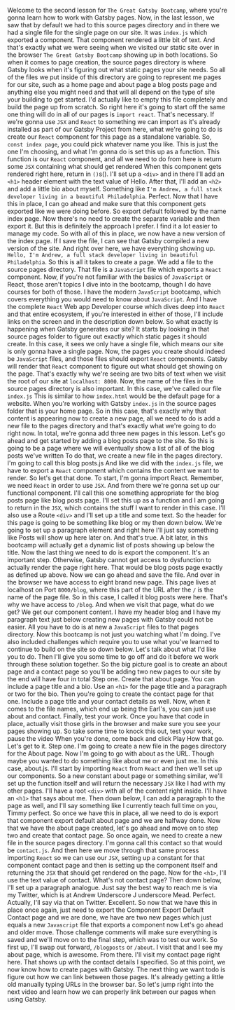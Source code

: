 Welcome to the second lesson for `The Great Gatsby Bootcamp`, where you're gonna learn how to work with Gatsby pages. Now, in the last lesson, we saw that by default we had to this source pages directory and in there we had a single file for the single page on our site. It was `index.js` which exported a component. That component rendered a little bit of text. And that's exactly what we were seeing when we visited our static site over in the browser `The Great Gatsby Bootcamp` showing up in both locations. So when it comes to page creation, the source pages directory is where Gatsby looks when it's figuring out what static pages your site needs. So all of the files we put inside of this directory are going to represent me pages for our site, such as a home page and about page a blog posts page and anything else you might need and that will all depend on the type of site your building to get started. I'd actually like to empty this file completely and build the page up from scratch. So right here it's going to start off the same one thing will do in all of our pages is `import react`. That's necessary. If we're gonna use `JSX` and `React` to something we can import as it's already installed as part of our Gatsby Project from here, what we're going to do is create our `React` component for this page as a standalone variable. So, `const index page`, you could pick whatever name you like. This is just the one I'm choosing, and what I'm gonna do is set this up as a function. This function is our `React` component, and all we need to do from here is return some `JSX` containing what should get rendered When this component gets rendered right here, return in `()`s(). I'll set up a `<div>` and in there I'll add an `<h1>` header element with the text value of Hello. After that, I'll add an `<h2>` and add a little bio about myself. Something like `I'm Andrew, a full stack developer living in a beautiful Philadelphia`. Perfect. Now that I have this in place, I can go ahead and make sure that this component gets exported like we were doing before. So export default followed by the name index page. Now there's no need to create the separate variable and then export it. But this is definitely the approach I prefer. I find it a lot easier to manage my code. So with all of this in place, we now have a new version of the index page. If I save the file, I can see that Gatsby compiled a new version of the site. And right over here, we have everything showing up. `Hello, I'm Andrew, a full stack developer living in beautiful Philadelphia`. So this is all it takes to create a page. We add a file to the source pages directory. That file is a `JavaScript` file which exports a `React` component. Now, if you're not familiar with the basics of `JavaScript` or React, those aren't topics I dive into in the bootcamp, though I do have courses for both of those. I have the modern `JavaScript` bootcamp, which covers everything you would need to know about `JavaScript`. And I have the complete `React` Web app Developer course which dives deep into `React` and that entire ecosystem, if you're interested in either of those, I'll include links on the screen and in the description down below. So what exactly is happening when Gatsby generates our site? It starts by looking in that source pages folder to figure out exactly which static pages it should create. In this case, it sees we only have a single file, which means our site is only gonna have a single page. Now, the pages you create should indeed be `JavaScript` files, and those files should export `React` components. Gatsby will render that `React` component to figure out what should get showing on the page. That's exactly why we're seeing are two bits of text when we visit the root of our site at `localhost: 8000`. Now, the name of the files in the source pages directory is also important. In this case, we've called our file `index.js` This is similar to how `index.html` would be the default page for a website. When you're working with Gatsby `index.js` in the source pages folder that is your home page. So in this case, that's exactly why that content is appearing now to create a new page, all we need to do is add a new file to the pages directory and that's exactly what we're going to do right now. In total, we're gonna add three new pages in this lesson. Let's go ahead and get started by adding a blog posts page to the site. So this is going to be a page where we will eventually show a list of all of the blog posts we've written To do that, we create a new file in the pages directory. I'm going to call this blog posts.js And like we did with the `index.js` file, we have to export a `React` component which contains the content we want to render. So let's get that done. To start, I'm gonna import React. Remember, we need `React` in order to use `JSX`. And from there we're gonna set up our functional component. I'll call this one something appropriate for the blog posts page like blog posts page. I'll set this up as a function and I am going to return in the `JSX`, which contains the stuff I want to render in this case. I'll also use a Route `<div>` and I'll set up a title and some text. So the header for this page is going to be something like blog or my then down below. We're going to set up a paragraph element and right here I'll just say something like Posts will show up here later on. And that's true. A bit later, in this bootcamp will actually get a dynamic list of posts showing up below the title. Now the last thing we need to do is export the component. It's an important step. Otherwise, Gatsby cannot get access to dysfunction to actually render the page right here. That would be blog posts page exactly as defined up above. Now we can go ahead and save the file. And over in the browser we have access to eight brand new page. This page lives at localhost on Port `8000/blog`, where this part of the URL after the `/` is the name of the page file. So in this case, I called it blog posts were here. That's why we have access to `/blog`. And when we visit that page, what do we get? We get our component content. I have my header blog and I have my paragraph text just below creating new pages with Gatsby could not be easier. All you have to do is at new a `JavaScript` files to that pages directory. Now this bootcamp is not just you watching what I'm doing. I've also included challenges which require you to use what you've learned to continue to build on the site so down below. Let's talk about what I'd like you to do. Then I'll give you some time to go off and do it before we work through these solution together. So the big picture goal is to create an about page and a contact page so you'll be adding two new pages to our site by the end will have four in total Step one. Create that about page. You can include a page title and a bio. Use an `<h1>` for the page title and a paragraph or two for the bio. Then you're going to create the contact page for that one. Include a page title and your contact details as well. Now, when it comes to the file names, which end up being the Earl's, you can just use about and contact. Finally, test your work. Once you have that code in place, actually visit those girls in the browser and make sure you see your pages showing up. So take some time to knock this out, test your work, pause the video When you're done, come back and click Play How that go. Let's get to it. Step one. I'm going to create a new file in the pages directory for the About page. Now I'm going to go with about as the URL. Though maybe you wanted to do something like about me or even just me. In this case, about.js. I'll start by importing `React` from `React` and then we'll set up our components. So a new constant about page or something similar, we'll set up the function itself and will return the necessary `JSX` like I had with my other pages. I'll have a root `<div>` with all of the content right inside. I'll have an `<h1>` that says about me. Then down below, I can add a paragraph to the page as well, and I'll say something like I currently teach full time on you, Timmy perfect. So once we have this in place, all we need to do is export that component export default about page and we are halfway done. Now that we have the about page created, let's go ahead and move on to step two and create that contact page. So once again, we need to create a new file in the source pages directory. I'm gonna call this contact so that would be `contact.js`. And then here we move through that same process importing `React` so we can use our `JSX`, setting up a constant for that component contact page and then is setting up the component itself and returning the `JSX` that should get rendered on the page. Now for the `<h1>`, I'll use the text value of contact. What's not contact page? Then down below, I'll set up a paragraph analogue. Just say the best way to reach me is via my Twitter, which is at Andrew Underscore J underscore Mead. Perfect. Actually, I'll say via that on Twitter. Excellent. So now that we have this in place once again, just need to export the Component Export Default Contact page and we are done, we have are two new pages which just equals a new `Javascript` file that exports a component now Let's go ahead and older move. Those challenge comments will make sure everything is saved and we'll move on to the final step, which was to test our work. So first up, I'll swap out forward, `/blogposts` or `/about`. I visit that and I see my about page, which is awesome. From there. I'll visit my contact page right here. That shows up with the contact details I specified. So at this point, we now know how to create pages with Gatsby. The next thing we want todo is figure out how we can link between those pages. It's already getting a little old manually typing URLs in the browser bar. So let's jump right into the next video and learn how we can properly link between our pages when using Gatsby.